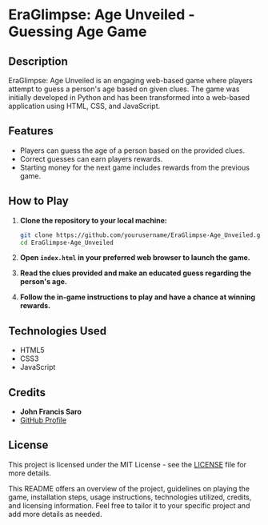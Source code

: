 # EraGlimpse: Age Unveiled - Guessing Age Game

## Description

EraGlimpse: Age Unveiled is an engaging web-based game where players attempt to guess a person's age based on given clues. The game was initially developed in Python and has been transformed into a web-based application using HTML, CSS, and JavaScript.

## Features

- Players can guess the age of a person based on the provided clues.
- Correct guesses can earn players rewards.
- Starting money for the next game includes rewards from the previous game.

## How to Play

1. **Clone the repository to your local machine:**

    ```bash
    git clone https://github.com/yourusername/EraGlimpse-Age_Unveiled.git
    cd EraGlimpse-Age_Unveiled
    ```

2. **Open `index.html` in your preferred web browser to launch the game.**

3. **Read the clues provided and make an educated guess regarding the person's age.**

4. **Follow the in-game instructions to play and have a chance at winning rewards.**

## Technologies Used

- HTML5
- CSS3
- JavaScript

## Credits

- **John Francis Saro** 
- [GitHub Profile](https://github.com/JohnFrancis19)

## License

This project is licensed under the MIT License - see the [LICENSE](LICENSE) file for more details.


This README offers an overview of the project, guidelines on playing the game, installation steps, usage instructions, technologies utilized, credits, and licensing information. Feel free to tailor it to your specific project and add more details as needed.
